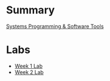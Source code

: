 # Summary

[Systems Programming & Software Tools](./index.md)

# Labs

- [Week 1 Lab](./week1/index.md)
- [Week 2 Lab](./week2/index.md)

